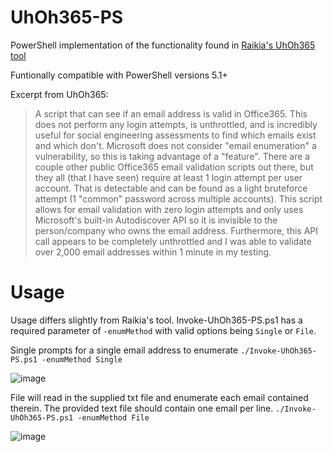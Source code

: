 # UhOh365-PS
PowerShell implementation of the functionality found in [Raikia's UhOh365 tool](https://github.com/Raikia/UhOh365)

Funtionally compatible with PowerShell versions 5.1+

Excerpt from UhOh365:

> A script that can see if an email address is valid in Office365. This does not perform any login attempts, is unthrottled, and is incredibly useful for social engineering assessments to find which emails exist and which don't.
> Microsoft does not consider "email enumeration" a vulnerability, so this is taking advantage of a "feature". There are a couple other public Office365 email validation scripts out there, but they all (that I have seen) require at least 1 login attempt per user account. That is detectable and can be found as a light bruteforce attempt (1 "common" password across multiple accounts).
> This script allows for email validation with zero login attempts and only uses Microsoft's built-in Autodiscover API so it is invisible to the person/company who owns the email address. Furthermore, this API call appears to be completely unthrottled and I was able to validate over 2,000 email addresses within 1 minute in my testing.

# Usage
Usage differs slightly from Raikia's tool. Invoke-UhOh365-PS.ps1 has a required parameter of `-enumMethod` with valid options being `Single` or `File`.

Single prompts for a single email address to enumerate
`./Invoke-UhOh365-PS.ps1 -enumMethod Single`

![image](https://user-images.githubusercontent.com/88730003/212167311-27e5ba49-4da9-4c21-b86a-21a0df469304.png)


File will read in the supplied txt file and enumerate each email contained therein. The provided text file should contain one email per line.
`./Invoke-UhOh365-PS.ps1 -enumMethod File`

![image](https://user-images.githubusercontent.com/88730003/212167392-976afa80-6200-4f97-9343-adbdf48d13b1.png)
